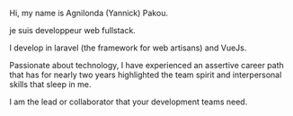 Hi, my name is Agnilonda (Yannick) Pakou.

je suis developpeur web fullstack.

I develop in laravel (the framework for web artisans) and VueJs.

Passionate about technology, I have experienced an assertive 
career path that has for nearly two years highlighted the team 
spirit and interpersonal skills that sleep in me.

I am the lead or collaborator that your development teams need.
